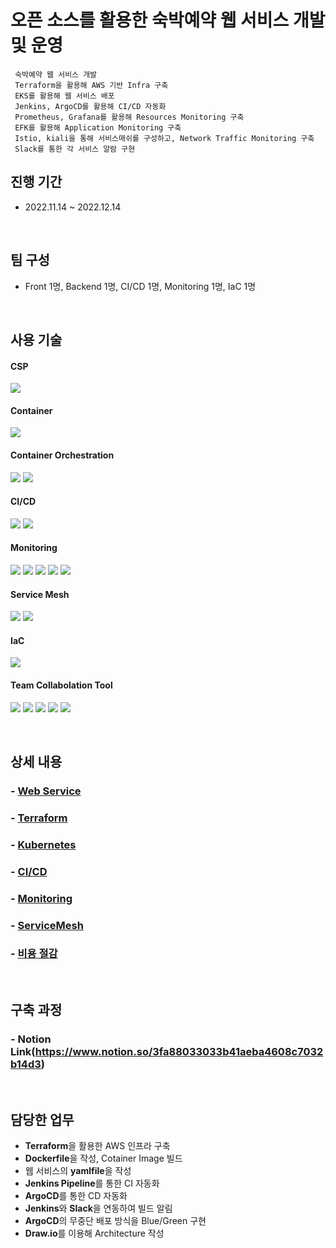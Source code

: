 # 오픈 소스를 활용한 숙박예약 웹 서비스 개발 및 운영
     숙박예약 웹 서비스 개발
     Terraform을 활용해 AWS 기반 Infra 구축
     EKS를 활용해 웹 서비스 배포
     Jenkins, ArgoCD를 활용해 CI/CD 자동화
     Prometheus, Grafana를 활용해 Resources Monitoring 구축
     EFK를 활용해 Application Monitoring 구축
     Istio, kiali을 통해 서비스매쉬를 구성하고, Network Traffic Monitoring 구축
     Slack를 통한 각 서비스 알람 구현
## 진행 기간
- 2022.11.14 ~ 2022.12.14

</br>

## 팀 구성
- Front 1명, Backend 1명, CI/CD 1명, Monitoring 1명, IaC 1명

</br>

## 사용 기술
#### CSP
<img src="https://img.shields.io/badge/Amazon AWS-232F3E?style=flat-square&logo=Amazon AWS&logoColor=white"> <!--AWS-->
#### Container
<img src="https://img.shields.io/badge/Docker-2496ED?style=flat-square&logo=Docker&logoColor=white"> <!--Docker-->
#### Container Orchestration
<img src="https://img.shields.io/badge/Kubernetes-326CE5?style=flat-square&logo=Kubernetes&logoColor=white"> <!--K8S-->
<img src="https://img.shields.io/badge/Amazon EKS-FF9900?style=flat-square&logo=Amazon EKS&logoColor=white"> <!--Amazon EKS-->
#### CI/CD
<img src="https://img.shields.io/badge/Jenkins-D24939?style=flat-square&logo=Jenkins&logoColor=white"> <!--Jenkins-->
<img src="https://img.shields.io/badge/ArgoCD-EF7B4D?style=flat-square&logo=Argo&logoColor=white"> <!--ArgoCD-->
#### Monitoring
<img src="https://img.shields.io/badge/Prometheus-E6522C?style=flat-square&logo=Prometheus&logoColor=white"> <!--Prometheus--> 
<img src="https://img.shields.io/badge/Grafana-F46800?style=flat-square&logo=Grafana&logoColor=white"> <!--Grafana--> 
<img src="https://img.shields.io/badge/Elasticsearch-005571?style=flat-square&logo=Elasticsearch&logoColor=white"> <!--Elasticsearch-->
<img src="https://img.shields.io/badge/Fluentd-0E83C8?style=flat-square&logo=Fluentd&logoColor=white"> <!--Fluentd-->
<img src="https://img.shields.io/badge/Kibana-005571?style=flat-square&logo=Kibana&logoColor=white"> <!--Kibana-->
#### Service Mesh
<img src="https://img.shields.io/badge/Istio-466BB0?style=flat-square&logo=Istio&logoColor=white"> <!--Istio-->
<img src="https://img.shields.io/badge/kiali-466BB0?style=flat-square&logo=kiali&logoColor=white"> <!--kiali-->
#### IaC
<img src="https://img.shields.io/badge/Terraform-7B42BC?style=flat-square&logo=Terraform&logoColor=white"> <!--Terraform-->
#### Team Collabolation Tool
<img src="https://img.shields.io/badge/Git-F05032?style=flat-square&logo=Git&logoColor=white"> <!--Git-->
<img src="https://img.shields.io/badge/Github-181717?style=flat-square&logo=Github&logoColor=white"> <!--Github-->
<img src="https://img.shields.io/badge/Slack-4A154B?style=flat-square&logo=Slack&logoColor=white"> <!--Slack-->
<img src="https://img.shields.io/badge/Notion-000000?style=flat-square&logo=Notion&logoColor=white"> <!--Notion-->
<img src="https://img.shields.io/badge/Drawio-000000?style=flat-square&logo=Drawio&logoColor=white"> <!--Draw.io-->

</br>

## 상세 내용 
### - [Web Service](https://github.com/hyunjaebok/AWeSome_AWS_FinalProject/tree/main/application)
### - [Terraform](https://github.com/hyunjaebok/AWeSome_AWS_FinalProject/tree/main/terraform)
### - [Kubernetes](https://github.com/hyunjaebok/AWeSome_AWS_FinalProject/tree/main/k8s)
### - [CI/CD](https://github.com/hyunjaebok/AWeSome_AWS_FinalProject/tree/main/jenkins)
### - [Monitoring](https://github.com/hyunjaebok/AWeSome_AWS_FinalProject/tree/main/k8s/monitoring)
### - [ServiceMesh](https://github.com/hyunjaebok/AWeSome_AWS_FinalProject/tree/main/serviceMesh)
### - [비용 절감](https://github.com/hyunjaebok/AWeSome_AWS_FinalProject/tree/main/비용%20절감)

</br>

## 구축 과정
### - Notion Link(https://www.notion.so/3fa88033033b41aeba4608c7032b14d3)

</br>

## 담당한 업무
- **Terraform**을 활용한 AWS 인프라 구축
- **Dockerfile**을 작성, Cotainer Image 빌드
- 웹 서비스의 **yamlfile**을 작성
- **Jenkins Pipeline**를 통한 CI 자동화
- **ArgoCD**를 통한 CD 자동화
- **Jenkins**와 **Slack**을 연동하여 빌드 알림
- **ArgoCD**의 무중단 배포 방식을 Blue/Green 구현
- **Draw.io**를 이용해 Architecture 작성
